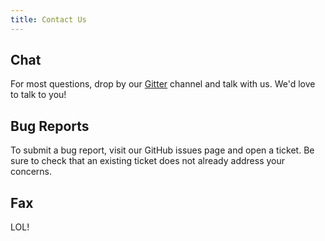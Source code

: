 ```yaml
---
title: Contact Us
---
```


## Chat

For most questions, drop by our [Gitter](https://gitter.im/EnactJS/Lobby/~chat#share) channel and talk with us. We'd love to talk to you!

## Bug Reports

To submit a bug report, visit our GitHub issues page and open a ticket. Be sure to check that an existing ticket does not already address your concerns.

## Fax

LOL!

